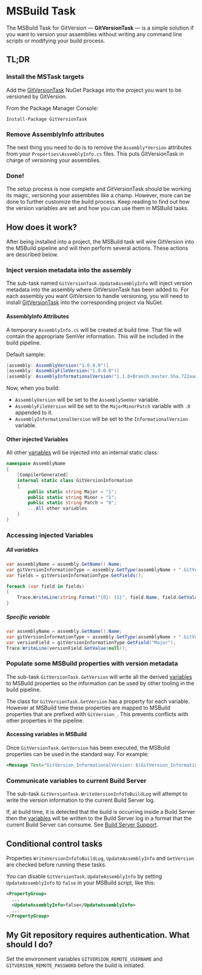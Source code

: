 # MSBuild Task

The MSBuild Task for GitVersion — **GitVersionTask** — is a simple solution if you want to version your assemblies without writing any command line scripts or modifying your build process.

## TL;DR

### Install the MSTask targets

Add the [GitVersionTask](https://www.nuget.org/packages/GitVersionTask/) NuGet Package into the project you want to be versioned by GitVersion.

From the Package Manager Console:
```shell
Install-Package GitVersionTask
```

### Remove AssemblyInfo attributes

The next thing you need to do is to remove the `Assembly*Version` attributes from your `Properties\AssemblyInfo.cs` files. This puts GitVersionTask in charge of versioning your assemblies.

### Done!

The setup process is now complete and GitVersionTask should be working its magic, versioning your assemblies like a champ. However, more can be done to further customize the build process. Keep reading to find out how the version variables are set and how you can use them in MSBuild tasks.

## How does it work?

After being installed into a project, the MSBuild task will wire GitVersion into the MSBuild pipeline and will then perform several actions. These actions are described below.

### Inject version metadata into the assembly

The sub-task named `GitVersionTask.UpdateAssemblyInfo` will inject version metadata into the assembly where GitVersionTask has been added to. For each assembly you want GitVersion to handle versioning, you will need to install [GitVersionTask](https://www.nuget.org/packages/GitVersionTask/) into the corresponding project via NuGet.

#### AssemblyInfo Attributes

A temporary `AssemblyInfo.cs` will be created at build time. That file will contain the appropriate SemVer information. This will be included in the build pipeline.

Default sample:
```csharp
[assembly: AssemblyVersion("1.0.0.0")]
[assembly: AssemblyFileVersion("1.0.0.0")]
[assembly: AssemblyInformationalVersion("1.1.0+Branch.master.Sha.722aad3217bd49a6576b6f82f60884e612f9ba58")]
```

Now, when you build:

* `AssemblyVersion` will be set to the `AssemblySemVer` variable.
* `AssemblyFileVersion` will be set to the `MajorMinorPatch` variable with `.0` appended to it.
* `AssemblyInformationalVersion` will be set to the `InformationalVersion` variable.

#### Other injected Variables

All other [variables](../more-info/variables.md) will be injected into an internal static class:

```csharp
namespace AssemblyName
{
    [CompilerGenerated]
    internal static class GitVersionInformation
    {
        public static string Major = "1";
        public static string Minor = "1";
        public static string Patch = "0";
        ...All other variables
    }
}
```

### Accessing injected Variables

##### All variables

```csharp
var assemblyName = assembly.GetName().Name;
var gitVersionInformationType = assembly.GetType(assemblyName + ".GitVersionInformation");
var fields = gitVersionInformationType.GetFields();

foreach (var field in fields)
{
    Trace.WriteLine(string.Format("{0}: {1}", field.Name, field.GetValue(null)));
}
```

##### Specific variable

```csharp
var assemblyName = assembly.GetName().Name;
var gitVersionInformationType = assembly.GetType(assemblyName + ".GitVersionInformation");
var versionField = gitVersionInformationType.GetField("Major");
Trace.WriteLine(versionField.GetValue(null));
```

### Populate some MSBuild properties with version metadata

The sub-task `GitVersionTask.GetVersion` will write all the derived [variables](../more-info/variables.md) to MSBuild properties so the information can be used by other tooling in the build pipeline.

The class for `GitVersionTask.GetVersion` has a property for each variable. However at MSBuild time these properties are mapped to MSBuild properties that are prefixed with `GitVersion_`. This prevents conflicts with other properties in the pipeline.

#### Accessing variables in MSBuild

Once `GitVersionTask.GetVersion` has been executed, the MSBuild properties can be used in the standard way. For example:

```xml
<Message Text="GitVersion_InformationalVersion: $(GitVersion_InformationalVersion)"/>
```

### Communicate variables to current Build Server

The sub-task `GitVersionTask.WriteVersionInfoToBuildLog` will attempt to write the version information to the current Build Server log.

If, at build time, it is detected that the build is occurring inside a Build Server then the [variables](../more-info/variables.md) will be written to the Build Server log in a format that the current Build Server can consume. See [Build Server Support](../build-server-support/build-server-support.md).

## Conditional control tasks

Properties `WriteVersionInfoToBuildLog`, `UpdateAssemblyInfo` and `GetVersion` are checked before running these tasks.

You can disable `GitVersionTask.UpdateAssemblyInfo` by setting `UpdateAssemblyInfo` to `false` in your MSBuild script, like this:

```xml
<PropertyGroup>
  ...
  <UpdateAssemblyInfo>false</UpdateAssemblyInfo>
  ...
</PropertyGroup>
```

## My Git repository requires authentication. What should I do?

Set the environment variables `GITVERSION_REMOTE_USERNAME` and `GITVERSION_REMOTE_PASSWORD` before the build is initiated.